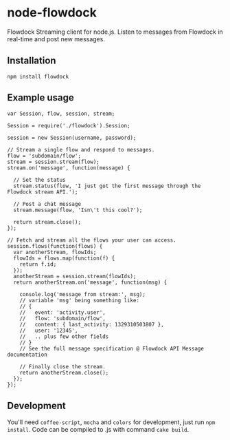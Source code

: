 # node-flowdock

Flowdock Streaming client for node.js. Listen to messages from Flowdock in real-time and post new messages.

## Installation

    npm install flowdock

## Example usage

    var Session, flow, session, stream;

    Session = require('./flowdock').Session;

    session = new Session(username, password);

    // Stream a single flow and respond to messages.
    flow = 'subdomain/flow';
    stream = session.stream(flow);
    stream.on('message', function(message) {

      // Set the status
      stream.status(flow, 'I just got the first message through the Flowdock stream API.');

      // Post a chat message
      stream.message(flow, 'Isn\'t this cool?');

      return stream.close();
    });

    // Fetch and stream all the flows your user can access.
    session.flows(function(flows) {
      var anotherStream, flowIds;
      flowIds = flows.map(function(f) {
        return f.id;
      });
      anotherStream = session.stream(flowIds);
      return anotherStream.on('message', function(msg) {

        console.log('message from stream:', msg);
        // variable 'msg' being something like:
        // {
        //   event: 'activity.user',
        //   flow: 'subdomain/flow',
        //   content: { last_activity: 1329310503807 },
        //   user: '12345',
        //   .. plus few other fields
        // }
        // See the full message specification @ Flowdock API Message documentation

        // Finally close the stream.
        return anotherStream.close();
      });
    });

## Development

You'll need ```coffee-script```, ```mocha``` and ```colors``` for development, just run ```npm install```. Code can be compiled to .js with command ```cake build```.
